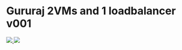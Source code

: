 # Gururaj 2VMs and 1 loadbalancer v001 
<a href="https://portal.azure.com/#create/Microsoft.Template/uri/https%3A%2F%2Fraw.githubusercontent.com%2FAzure%2Fazure-quickstart-templates%2Fmaster%2Fgururaj-2vms-1loadbalancer%2Fazuredeploy.json" target="_blank">
<img src="http://azuredeploy.net/deploybutton.png"/>
</a>
<a href="http://armviz.io/#/?load=https%3A%2F%2Fraw.githubusercontent.com%2FAzure%2Fazure-quickstart-templates%2Fmaster%2Fururaj-2vms-1loadbalancer%2Fazuredeploy.json" target="_blank">
<img src="http://armviz.io/visualizebutton.png"/>
</a>

